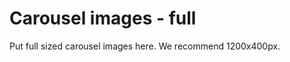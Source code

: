Carousel images - full
======================

Put full sized carousel images here. We recommend 1200x400px.
